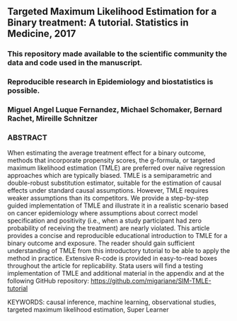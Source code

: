 ## Targeted Maximum Likelihood Estimation for a Binary treatment: A tutorial. Statistics in Medicine, 2017

### This repository made available to the scientific community the data and code used in the manuscript. 

### Reproducible research in Epidemiology and biostatistics is possible.

### Miguel Angel Luque Fernandez, Michael Schomaker, Bernard Rachet, Mireille Schnitzer

### ABSTRACT
When estimating the average treatment effect for a binary outcome, methods that incorporate propensity scores, the g-formula, or targeted maximum likelihood estimation (TMLE) are preferred over naïve regression approaches which are typically biased. TMLE is a semiparametric and double-robust substitution estimator, suitable for the estimation of causal effects under standard causal assumptions. However, TMLE requires weaker assumptions than its competitors. We provide a step-by-step guided implementation of TMLE and illustrate it in a realistic scenario based on cancer epidemiology where assumptions about correct model specification and positivity (i.e., when a study participant had zero probability of receiving the treatment) are nearly violated. This article provides a concise and reproducible educational introduction to TMLE for a binary outcome and exposure. The reader should gain sufficient understanding of TMLE from this introductory tutorial to be able to apply the method in practice. Extensive R-code is provided in easy-to-read boxes throughout the article for replicability. Stata users will find a testing implementation of TMLE and additional material in the appendix and at the following GitHub repository: https://github.com/migariane/SIM-TMLE-tutorial


KEYWORDS: causal inference, machine learning, observational studies, targeted maximum likelihood estimation, Super Learner

